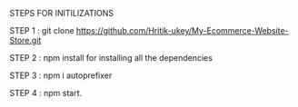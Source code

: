 STEPS FOR INITILIZATIONS

STEP 1 : git clone https://github.com/Hritik-ukey/My-Ecommerce-Website-Store.git




STEP 2 : npm install for installing all the dependencies  




STEP 3 : npm i autoprefixer



STEP 4 : npm start. 
 
 
